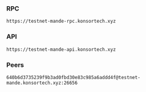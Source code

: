 ### RPC
```
https://testnet-mande-rpc.konsortech.xyz
```

### API
```
https://testnet-mande-api.konsortech.xyz
```

### Peers
```
640b6d3735239f9b3ad0fbd30e83c985a6addd4f@testnet-mande.konsortech.xyz:26656
```
